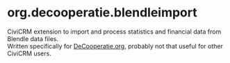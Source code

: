 org.decooperatie.blendleimport
==============================

CiviCRM extension to import and process statistics and financial data from Blendle data files.  
Written specifically for [DeCooperatie.org](https://decooperatie.org), probably not that useful for other CiviCRM users.